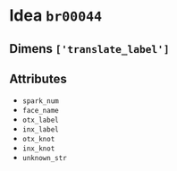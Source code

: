 # Idea `br00044`

## Dimens `['translate_label']`

## Attributes
- `spark_num`
- `face_name`
- `otx_label`
- `inx_label`
- `otx_knot`
- `inx_knot`
- `unknown_str`
